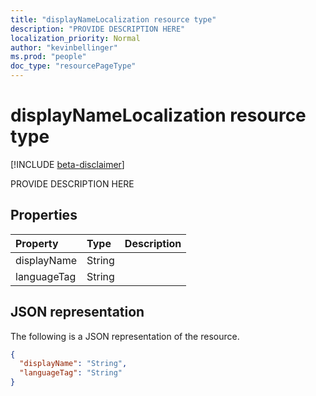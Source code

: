 ```yaml
---
title: "displayNameLocalization resource type"
description: "PROVIDE DESCRIPTION HERE"
localization_priority: Normal
author: "kevinbellinger"
ms.prod: "people"
doc_type: "resourcePageType"
---
```


# displayNameLocalization resource type

[!INCLUDE [beta-disclaimer](../../includes/beta-disclaimer.md)]

PROVIDE DESCRIPTION HERE

## Properties

| Property     | Type        | Description |
|:-------------|:------------|:------------|
|displayName|String||
|languageTag|String||

## JSON representation

The following is a JSON representation of the resource.

<!-- {
  "blockType": "resource",
  "optionalProperties": [

  ],
  "@odata.type": "microsoft.graph.displayNameLocalization",
  "baseType": null
}-->

```json
{
  "displayName": "String",
  "languageTag": "String"
}
```

<!-- uuid: 16cd6b66-4b1a-43a1-adaf-3a886856ed98
2019-02-04 14:57:30 UTC -->
<!-- {
  "type": "#page.annotation",
  "description": "displayNameLocalization resource",
  "keywords": "",
  "section": "documentation",
  "tocPath": ""
}-->